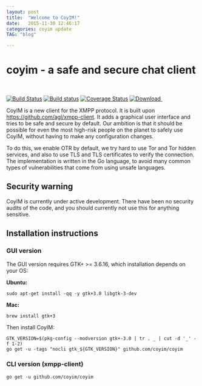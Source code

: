 ```yaml
---
layout: post
title:  "Welcome to CoyIM!"
date:   2015-11-30 12:46:17
categories: coyim update
TAG: "blog"

---
```


# coyim - a safe and secure chat client

&nbsp;

[![Build Status](https://travis-ci.org/coyim/coyim.svg?branch=master)](https://travis-ci.org/coyim/coyim)
[![Build status](https://ci.appveyor.com/api/projects/status/hcmdu0qtlcljq19v?svg=true)](https://ci.appveyor.com/project/tcz001/coyim)
[![Coverage Status](https://coveralls.io/repos/coyim/coyim/badge.svg?branch=master&service=github)](https://coveralls.io/github/coyim/coyim?branch=master)
[ ![Download](https://api.bintray.com/packages/twstrike/coyim/coyim-bin/images/download.svg)
](https://bintray.com/twstrike/coyim/coyim-bin/_latestVersion#files)
&nbsp;

CoyIM is a new client for the XMPP protocol. It is built upon https://github.com/agl/xmpp-client. It adds a graphical user interface and tries to be safe and secure by default. Our ambition is that it should be possible for even the most high-risk people on the planet to safely use CoyIM, without having to make any configuration changes.

To do this, we enable OTR by default, we try hard to use Tor and Tor hidden services, and also to use TLS and TLS certificates to verify the connection. The implementation is written in the Go language, to avoid many common types of vulnerabilities that come from using unsafe languages.

## Security warning

CoyIM is currently under active development. There have been no security audits of the code, and you should currently not use this for anything sensitive.

## Installation instructions

### GUI version

The GUI version requires GTK+ >= 3.6.16, which installation depends on your OS:

**Ubuntu:**

	sudo apt-get install -qq -y gtk+3.0 libgtk-3-dev

**Mac:**

	brew install gtk+3

Then install CoyIM:

```
GTK_VERSION=$(pkg-config --modversion gtk+-3.0 | tr . _ | cut -d '_' -f 1-2)
go get -u -tags "nocli gtk_${GTK_VERSION}" github.com/coyim/coyim
```

### CLI version (xmpp-client)

```
go get -u github.com/coyim/coyim
```
